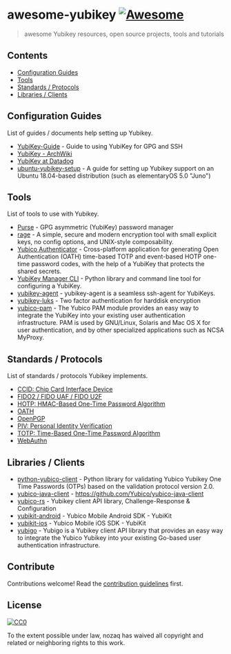 # awesome-yubikey [![Awesome](https://awesome.re/badge.svg)](https://awesome.re)

> awesome Yubikey resources, open source projects, tools and tutorials

## Contents

- [Configuration Guides](#configuration-guides)
- [Tools](#tools)
- [Standards / Protocols](#standards--protocols)
- [Libraries / Clients](#libraries--clients)

## Configuration Guides

List of guides / documents help setting up Yubikey.

- [YubiKey-Guide](https://github.com/drduh/YubiKey-Guide) - Guide to using YubiKey for GPG and SSH
- [YubiKey - ArchWiki](https://wiki.archlinux.org/index.php/Yubikey)
- [YubiKey at Datadog](https://github.com/DataDog/yubikey)
- [ubuntu-yubikey-setup](https://github.com/carniz/ubuntu-yubikey-setup) - A guide for setting up Yubikey support on an Ubuntu 18.04-based distribution (such as elementaryOS 5.0 "Juno") 

## Tools

List of tools to use with Yubikey.

- [Purse](https://github.com/drduh/Purse) - GPG asymmetric (YubiKey) password manager
- [rage](https://github.com/str4d/rage) - A simple, secure and modern encryption tool with small explicit keys, no config options, and UNIX-style composability.
- [Yubico Authenticator](https://developers.yubico.com/yubioath-desktop/) - Cross-platform application for generating Open Authentication (OATH) time-based TOTP and event-based HOTP one-time password codes, with the help of a YubiKey that protects the shared secrets.
- [YubiKey Manager CLI](https://developers.yubico.com/yubikey-manager/) - Python library and command line tool for configuring a YubiKey.
- [yubikey-agent](https://github.com/FiloSottile/yubikey-agent) - yubikey-agent is a seamless ssh-agent for YubiKeys. 
- [yubikey-luks](https://github.com/cornelinux/yubikey-luks) - Two factor authentication for harddisk encryption
- [yubico-pam](https://github.com/Yubico/yubico-pam) - The Yubico PAM module provides an easy way to integrate the YubiKey into your existing user authentication infrastructure. PAM is used by GNU/Linux, Solaris and Mac OS X for user authentication, and by other specialized applications such as NCSA MyProxy.

## Standards / Protocols

List of standards / protocols Yubikey implements.

- [CCID: Chip Card Interface Device](https://en.wikipedia.org/wiki/CCID_(protocol))
- [FIDO2 / FIDO UAF / FIDO U2F](https://fidoalliance.org/specifications/)
- [HOTP: HMAC-Based One-Time Password Algorithm](https://tools.ietf.org/html/rfc4226)
- [OATH](https://openauthentication.org/specifications-technical-resources/)
- [OpenPGP](https://www.openpgp.org/)
- [PIV: Personal Identity Verification](https://en.wikipedia.org/wiki/FIPS_201)
- [TOTP: Time-Based One-Time Password Algorithm](https://tools.ietf.org/html/rfc6238)
- [WebAuthn](https://webauthn.io/)

## Libraries / Clients

- [python-yubico-client](https://github.com/Kami/python-yubico-client) - Python library for validating Yubico Yubikey One Time Passwords (OTPs) based on the validation protocol version 2.0.
- [yubico-java-client](https://github.com/Yubico/yubico-java-client) - https://github.com/Yubico/yubico-java-client
- [yubico-rs](https://github.com/wisespace-io/yubico-rs) - Yubikey client API library, Challenge-Response & Configuration
- [yubikit-android](https://github.com/YubicoLabs/yubikit-android) - Yubico Mobile Android SDK - YubiKit
- [yubikit-ios](https://github.com/Yubico/yubikit-ios) - Yubico Mobile iOS SDK - YubiKit
- [yubigo](https://github.com/GeertJohan/yubigo) - Yubigo is a Yubikey client API library that provides an easy way to integrate the Yubico Yubikey into your existing Go-based user authentication infrastructure.

## Contribute

Contributions welcome! Read the [contribution guidelines](CONTRIBUTING.md) first.

## License

[![CC0](https://mirrors.creativecommons.org/presskit/buttons/88x31/svg/cc-zero.svg)](https://creativecommons.org/publicdomain/zero/1.0)

To the extent possible under law, nozaq has waived all copyright and
related or neighboring rights to this work.
